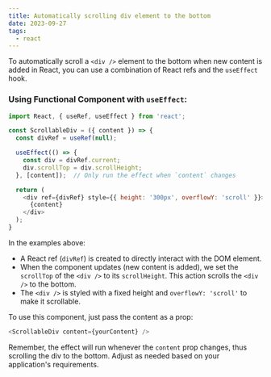 ```yaml
---
title: Automatically scrolling div element to the bottom
date: 2023-09-27
tags:
  - react
---
```


To automatically scroll a `<div />` element to the bottom when new content is added in React, you can use a combination of React refs and the `useEffect` hook.


### Using Functional Component with `useEffect`:


```javascript
import React, { useRef, useEffect } from 'react';

const ScrollableDiv = ({ content }) => {
  const divRef = useRef(null);

  useEffect(() => {
    const div = divRef.current;
    div.scrollTop = div.scrollHeight;
  }, [content]);  // Only run the effect when `content` changes

  return (
    <div ref={divRef} style={{ height: '300px', overflowY: 'scroll' }}>
      {content}
    </div>
  );
}
```


In the examples above:

- A React ref (`divRef`) is created to directly interact with the DOM element.
- When the component updates (new content is added), we set the `scrollTop` of the `<div />` to its `scrollHeight`. This action scrolls the `<div />` to the bottom.
- The `<div />` is styled with a fixed height and `overflowY: 'scroll'` to make it scrollable.

To use this component, just pass the content as a prop:


```javascript
<ScrollableDiv content={yourContent} />
```


Remember, the effect will run whenever the `content` prop changes, thus scrolling the div to the bottom. Adjust as needed based on your application's requirements.



